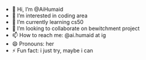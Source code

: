 - 👋 Hi, I’m @AiHumaid
- 👀 I’m interested in coding area
- 🌱 I’m currently learning cs50
- 💞️ I’m looking to collaborate on bewitchment project
- 📫 How to reach me: @ai.humaid at ig
- 😄 Pronouns: her
- ⚡ Fun fact: i just try, maybe i can

<!---
AiHumaid/AiHumaid is a ✨ special ✨ repository because its `README.md` (this file) appears on your GitHub profile.
You can click the Preview link to take a look at your changes.
--->
